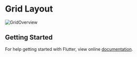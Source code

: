 # Grid Layout

![GridOverview](https://user-images.githubusercontent.com/74393555/99682296-e16bbb80-2aa0-11eb-9fa0-31c5ef8b9484.png)


## Getting Started

For help getting started with Flutter, view online [documentation](http://flutter.dev/).

